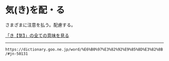 # 気(き)を配・る

さまざまに注意を払う。配慮する。

[「き【気】」の全ての意味を見る](https://dictionary.goo.ne.jp/word/%E6%B0%97_%28%E3%81%8D%29/#jn-50061)

---
`https://dictionary.goo.ne.jp/word/%E6%B0%97%E3%82%92%E9%85%8D%E3%82%8B/#jn-50131`